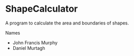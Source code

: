# ShapeCalculator
A program to calculate the area and boundaries of shapes.

Names
+ John Francis Murphy
+ Daniel Murtagh
